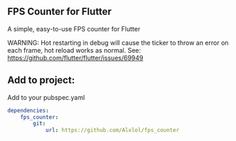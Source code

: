 ## FPS Counter for Flutter

A simple, easy-to-use FPS counter for Flutter

WARNING: Hot restarting in debug will cause the ticker to throw an error on each frame, hot reload works as normal.
See: https://github.com/flutter/flutter/issues/69949

## Add to project:

Add to your pubspec.yaml

```yaml
dependencies:
    fps_counter:
        git:
            url: https://github.com/Alxlol/fps_counter
```

